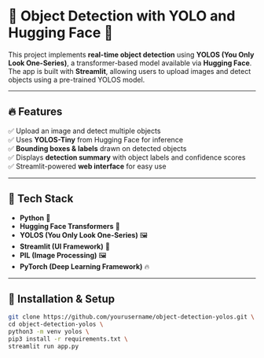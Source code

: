 # 🚀 Object Detection with YOLO and Hugging Face 🤗

This project implements **real-time object detection** using **YOLOS (You Only Look One-Series)**, a transformer-based model available via **Hugging Face**. The app is built with **Streamlit**, allowing users to upload images and detect objects using a pre-trained YOLOS model.

---

## 🔥 **Features**
✅ Upload an image and detect multiple objects  
✅ Uses **YOLOS-Tiny** from Hugging Face for inference  
✅ **Bounding boxes & labels** drawn on detected objects  
✅ Displays **detection summary** with object labels and confidence scores  
✅ Streamlit-powered **web interface** for easy use  

---

## 📌 **Tech Stack**
- **Python** 🐍  
- **Hugging Face Transformers** 🤗  
- **YOLOS (You Only Look One-Series)** 🖼️  
- **Streamlit (UI Framework)** 🎨  
- **PIL (Image Processing)** 🖼️  
- **PyTorch (Deep Learning Framework)** 🔥  

---

## 🎯 **Installation & Setup**

```bash
git clone https://github.com/yourusername/object-detection-yolos.git \
cd object-detection-yolos \
python3 -m venv yolos \
pip3 install -r requirements.txt \
streamlit run app.py
```
